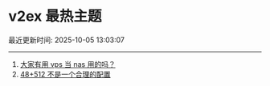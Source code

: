 # v2ex 最热主题

最近更新时间: 2025-10-05 13:03:07

--- 
1. [大家有用 vps 当 nas 用的吗？](https://www.v2ex.com/t/1163377) 
2. [48+512 不是一个合理的配置](https://www.v2ex.com/t/1163378) 
